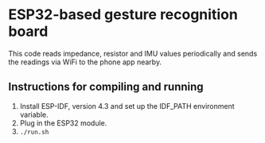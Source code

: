 # ESP32-based gesture recognition board

This code reads impedance, resistor and IMU values periodically and sends the readings via WiFi to the phone app nearby.

## Instructions for compiling and running

1. Install ESP-IDF, version 4.3 and set up the IDF\_PATH environment variable.
2. Plug in the ESP32 module.
3. `./run.sh`
